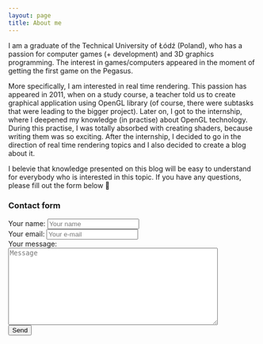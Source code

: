 ```yaml
---
layout: page
title: About me
---
```


I am a graduate of the Technical University of Łódź (Poland), who has a passion for computer games (+ development) and 3D graphics programming. The interest in games/computers appeared in the moment of getting the first game on the Pegasus.

More specifically, I am interested in real time rendering. This passion has appeared in 2011, when on a study course, a teacher told us to create graphical application using OpenGL library (of course, there were subtasks that were leading to the bigger project). Later on, I got to the internship, where I deepened my knowledge (in practise) about OpenGL technology. During this practise, I was totally absorbed with creating shaders, because writing them was so exciting. After the internship, I decided to go in the direction of real time rendering topics and I also decided to create a blog about it.

I belevie that knowledge presented on this blog will be easy to understand for everybody who is interested in this topic. If you have any questions, please fill out the form below 🙂

### Contact form

<form
  action="https://formspree.io/f/xyyogpdb"
  method="POST"
>
  <label>
    Your name:
    <input type="text" name="name" minlength="3" maxlength="50" placeholder="Your name" required>
  </label>
  </br>
  <label>
    Your email:
    <input type="email" name="_replyto" placeholder="Your e-mail" required>
  </label>
  </br>
  <label>
    Your message:
    <textarea name="message" rows="10" cols="50" placeholder="Message" required></textarea>
  </label>
  </br>
  <button type="submit">Send</button>
</form>
